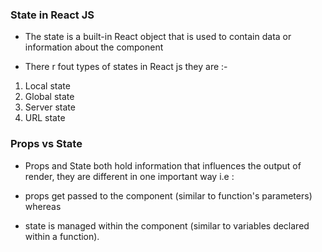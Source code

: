 ### State in React JS
- The state is a built-in React object that is used to contain data or information about the component

- There r fout types of states in React js they are :-
1. Local state
2. Global state
3. Server state 
4. URL state 

### Props vs State

- Props and State both hold information that influences the output of render, they are different in one important way i.e :

- props get passed to the component (similar to function's parameters) whereas
- state is managed within the component (similar to variables declared within a function).




